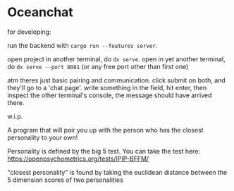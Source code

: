 # Oceanchat


for developing:

run the backend with `cargo run --features server`.

open project in another terminal, do `dx serve`.
open in yet another terminal, do `dx serve --port 8081` (or any free port other than first one)

atm theres just basic pairing and communication. click submit on both, and they'll go to a 'chat page'. write something in the field, hit enter, then inspect the other terminal's console, the message should have arrived there.


w.i.p.

A program that will pair you up with the person who has the closest personality to your own!

Personality is defined by the big 5 test. You can take the test here: https://openpsychometrics.org/tests/IPIP-BFFM/

"closest personality" is found by taking the euclidean distance between the 5 dimension scores of two personalities



